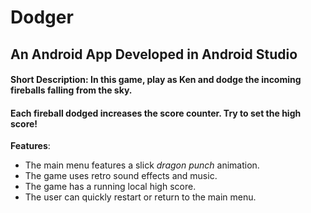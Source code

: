 # Dodger
## An Android App Developed in Android Studio

#### Short Description: In this game, play as Ken and dodge the incoming fireballs falling from the sky. 
#### Each fireball dodged increases the score counter. Try to set the high score!

**Features**:
- The main menu features a slick *dragon punch* animation.
- The game uses retro sound effects and music.
- The game has a running local high score.
- The user can quickly restart or return to the main menu.
